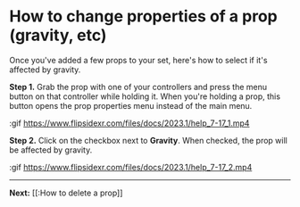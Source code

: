 # How to change properties of a prop (gravity, etc)

Once you've added a few props to your set, here's how to select if it's affected by gravity.

**Step 1.** Grab the prop with one of your controllers and press the menu button on that controller while holding it. When you're holding a prop, this button opens the prop properties menu instead of the main menu.

:gif https://www.flipsidexr.com/files/docs/2023.1/help_7-17_1.mp4

**Step 2.** Click on the checkbox next to **Gravity**.  When checked, the prop will be affected by gravity. 

:gif https://www.flipsidexr.com/files/docs/2023.1/help_7-17_2.mp4

---

**Next:** [[:How to delete a prop]]
